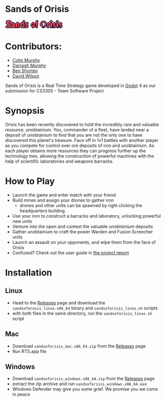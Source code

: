 # Sands of Orisis
![Game title: Sands of Orisis](./Doc_Images/gametitle.png)  
# Contributors:  
- [Colm Murphy](https://github.com/colmmurphyxyz)
- [Darragh Murphy](https://github.com/Durph21)
- [Ben Shorten](https://github.com/benshorten72)
- [David Wilson](https://github.com/Szazlo)

Sands of Orisis is a Real Time Strategy game developed in [Godot](https://github.com/godotengine/godot) 4 as our submission for CS3305 - Team Software Project
# Synopsis
Orisis has been recently discovered to hold the incredibly rare and valuable resource, unobtainium. You, commander of a fleet, have landed near a deposit of unobtainium to find that you are not the only one to have discovered this planet's treasure.
Face off in 1v1 battles with another player as you compete for control over ore deposits of iron and unobtainium. As each player obtains more resources they can progress further up the technology tree, allowing the construction of powerful machines with the help of scientific laboratories and weapons barracks.

# How to Play
- Launch the game and enter match with your friend
- Build mines and assign your drones to gather iron
	- drones and other units can be spawned by right clicking the headquarters building
- Use your iron to construct a barracks and laboratory, unlocking powerful new units
- Venture into the open and contest the valuable *unobtainium* deposits
- Gather unobtainium to craft the power Warden and Fusion Screecher units
- Launch an assault on your opponents, and wipe them from the face of Orisis
- Confused? Check out the user guide in [the project report](REPORT.md)

# Installation
## Linux
- Head to the [Releases](https://github.com/colmmurphyxyz/CS3305-2024-Team-2/releases) page and download the `sandsoforosis_linux.x86_64` binary and `sandsoforisis_linux.sh` scripts
- with both files in the same directory, run the `sandsoforisis_linux.sh` script
## Mac
 - Download `sandsoforisis_mac.x86_64.zip` from the [Releases](https://github.com/colmmurphyxyz/CS3305-2024-Team-2/releases) page
 - Run RTS.app file
## Windows
- Download `sandsoforisis_windows.x86_64.zip` from the [Releases](https://github.com/colmmurphyxyz/CS3305-2024-Team-2/releases) page
- extract the zip archive and run `sandsoforisis_windows.x86_64.exe`
- Windows Defender may give you some grief. We promise you we come in peace